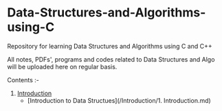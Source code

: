 # Data-Structures-and-Algorithms-using-C
Repository for learning Data Structures and Algorithms using C and C++

All notes, PDFs', programs and codes related to Data Structures and Algo will be uploaded here on regular basis. 

Contents :- 
1. [Introduction](/Introduction)
    - [Introduction to Data Structues](/Introduction/1. Introduction.md)
